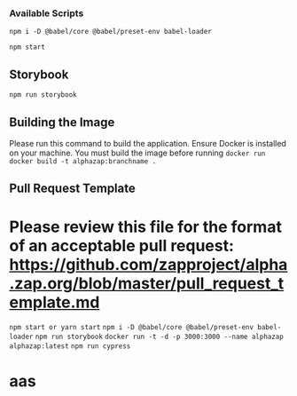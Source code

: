 ### Available Scripts

`npm i -D @babel/core @babel/preset-env babel-loader`

`npm start` 



## Storybook 

`npm run storybook`

## Building the Image
Please run this command to build the application. Ensure Docker is installed on your machine. You must build the image before running `` docker run ``
`  docker build -t alphazap:branchname . `


## Pull Request Template

Please review this file for the format of an acceptable pull request: https://github.com/zapproject/alpha.zap.org/blob/master/pull_request_template.md
=======
`npm start or yarn start`
`npm i -D @babel/core @babel/preset-env babel-loader`
`npm run storybook`
`docker run -t -d -p 3000:3000 --name alphazap alphazap:latest`
`npm run cypress`


# aas
